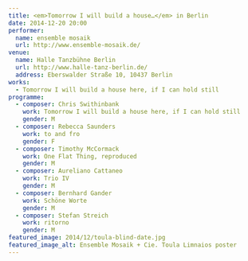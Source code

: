 ```yaml
---
title: <em>Tomorrow I will build a house…</em> in Berlin
date: 2014-12-20 20:00
performer:
  name: ensemble mosaik
  url: http://www.ensemble-mosaik.de/
venue:
  name: Halle Tanzbühne Berlin
  url: http://www.halle-tanz-berlin.de/
  address: Eberswalder Straße 10, 10437 Berlin
works:
  - Tomorrow I will build a house here, if I can hold still
programme:
  - composer: Chris Swithinbank
    work: Tomorrow I will build a house here, if I can hold still
    gender: M
  - composer: Rebecca Saunders
    work: to and fro
    gender: F
  - composer: Timothy McCormack
    work: One Flat Thing, reproduced
    gender: M
  - composer: Aureliano Cattaneo
    work: Trio IV
    gender: M
  - composer: Bernhard Gander
    work: Schöne Worte
    gender: M
  - composer: Stefan Streich
    work: ritorno
    gender: M
featured_image: 2014/12/toula-blind-date.jpg
featured_image_alt: Ensemble Mosaik + Cie. Toula Limnaios poster
---
```


